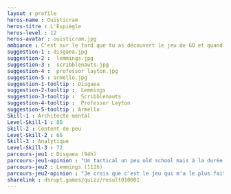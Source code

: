 ```yaml
---
layout : profile
heros-name : Ouisticram
heros-titre : L'Espiègle
heros-level : 12
heros-avatar : ouisticram.jpg
ambiance : C'est sur le tard que tu as découvert le jeu de GO et quand tu te promènes tu ne peux pas t'empêcher de réfléchir à de nouvelles stratégies en manipulant des jetons dans tes poches.
suggestion-1 : disgaea.jpg
suggestion-2 :  lemmings.jpg
suggestion-3 :  scribblenauts.jpg
suggestion-4 :  professor layton.jpg
suggestion-5 : armello.jpg
suggestion-1-tooltip : Disgaea
suggestion-2-tooltip :  Lemmings
suggestion-3-tooltip :  Scribblenauts
suggestion-4-tooltip :  Professor Layton
suggestion-5-tooltip : Armello
Skill-1 : Architecte mental
Level-Skill-1 : 88
Skill-2 : Content de peu
Level-Skill-2 : 66
Skill-3 : Analytique
Level-Skill-3 : 72
parcours-jeu1 : Disgaea (94h)
parcours-jeu1-opinion : "Un tactical un peu old school mais à la durée de vie machiavélique, si on s'interesse au monde des objets ('item world'). Le scénario n'a pas formidable mais prend le contrepied des poncifs du jeu vidéo de manière assez réjouissante."
parcours-jeu2 : Lemmings (112h)
parcours-jeu2-opinion : "Je crois que c'est le jeu qui m'a le plus fait rager dans ma vie ! Aujourd'hui je n'aurais plus la patience, mais enfant j'ai littéralement passé des heures à essayer de me battre contre ces petits animaux suicidaires. Parfois il faut mieux laisser les souvenirs reposer..."
sharelink : dsrupt.games/quizz/result010001
---
```

